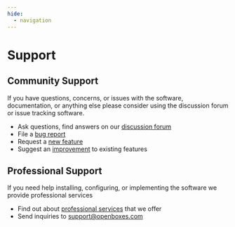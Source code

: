```yaml
---
hide:
  - navigation
---
```


# Support

## Community Support
If you have questions, concerns, or issues with the software, documentation, or anything else 
please consider using the discussion forum or issue tracking software.

* Ask questions, find answers on our [discussion forum](https://discuss.openboxes.com)
* File a [bug report](https://github.com/openboxes/openboxes/labels/bug)
* Request a [new feature](https://github.com/openboxes/openboxes/labels/feature)
* Suggest an [improvement](https://github.com/openboxes/openboxes/labels/improvement) to existing features


## Professional Support
If you need help installing, configuring, or implementing the software we provide professional
services 

* Find out about [professional services](https://openboxes.com/services) that we offer
* Send inquiries to [support@openboxes.com](mailto:support@openboxes.com)


